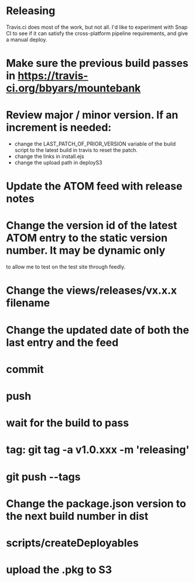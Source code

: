 Releasing
=========

Travis.ci does most of the work, but not all.  I'd like to experiment with Snap CI to see if it
can satisfy the cross-platform pipeline requirements, and give a manual deploy.

# Make sure the previous build passes in https://travis-ci.org/bbyars/mountebank
# Review major / minor version.  If an increment is needed:
  * change the LAST_PATCH_OF_PRIOR_VERSION variable of the build script to the latest build in travis to reset the patch.
  * change the links in install.ejs
  * change the upload path in deployS3
# Update the ATOM feed with release notes
# Change the version id of the latest ATOM entry to the static version number.  It may be dynamic only
  to allow me to test on the test site through feedly.
# Change the views/releases/vx.x.x filename
# Change the updated date of both the last entry and the feed
# commit
# push
# wait for the build to pass
# tag: git tag -a v1.0.xxx -m 'releasing'
# git push --tags
# Change the package.json version to the next build number in dist
# scripts/createDeployables
# upload the .pkg to S3
